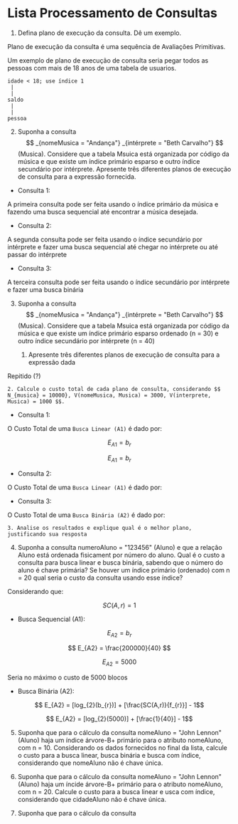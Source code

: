 # Lista Processamento de Consultas

1. Defina plano de execução da consulta. Dê um exemplo.

Plano de execução da consulta é uma sequência de Avaliações Primitivas.

Um exemplo de plano de execução de consulta seria pegar todos as pessoas com mais de 18 anos de uma tabela de usuarios.

```
idade < 18; use índice 1
 |
 |
saldo
 |
 |
pessoa
```

2. Suponha a consulta $$ _{nomeMusica = "Andança"} _{intérprete = "Beth Carvalho"} $$ (Musica). Considere que a tabela Msuica está organizada por código da música e que existe um índice primário esparso e outro índice secundário por intérprete. Apresente três diferentes planos de execução de consulta para a expressão fornecida.

- Consulta 1:

A primeira consulta pode ser feita usando o índice primário da música e fazendo uma busca sequencial até encontrar a música desejada.


- Consulta 2:

A segunda consulta pode ser feita usando o índice secundário por intérprete e fazer uma busca sequencial até chegar no intérprete ou até passar do intérprete

- Consulta 3:

A terceira consulta pode ser feita usando o índice secundário por intérprete e fazer uma busca binária

3. Suponha a consulta $$ _{nomeMusica = "Andança"} _{intérprete = "Beth Carvalho"} $$ (Musica). Considere que a tabela Msuica está organizada por código da música e que existe um índice primário esparso ordenado (n = 30) e outro índice secundário por intérprete (n = 40)

	1. Apresente três diferentes planos de execução de consulta para a expressão dada

Repitido (?)

	2. Calcule o custo total de cada plano de consulta, considerando $$ N_{musica} = 10000}, V(nomeMusica, Musica) = 3000, V(interprete, Musica) = 1000 $$.

- Consulta 1:

O Custo Total de uma `Busca Linear (A1)` é dado por:

$$ E_{A1} = b_{r} $$

$$ E_{A1} = b_{r} $$

- Consulta 2:

O Custo Total de uma `Busca Linear (A1)` é dado por:

- Consulta 3:

O Custo Total de uma `Busca Binária (A2)` é dado por:

	3. Analise os resultados e explique qual é o melhor plano, justificando sua resposta

4. Suponha a consulta numeroAluno = "123456" (Aluno) e que a relação Aluno está ordenada fisicament por número do aluno. Qual é o custo a consulta para busca linear e busca binária, sabendo que o número do aluno é chave primária? Se houver um índice primário (ordenado) com n = 20 qual seria o custo da consulta usando esse índice?

Considerando que:

$$ SC(A,r) = 1$$

- Busca Sequencial (A1):

$$ E_{A2} = b_{r} $$

$$ E_{A2} = \frac{200000}{40} $$

$$ E_{A2} = 5000 $$

Seria no máximo o custo de 5000 blocos

- Busca Binária (A2):

$$ E_{A2} = [log_{2}(b_{r})] + [\frac{SC(A,r)}{f_{r}}] - 1$$

$$ E_{A2} = [log_{2}(5000)] + [\frac{1}{40}] - 1$$


5. Suponha que para o cálculo da consulta nomeAluno = "John Lennon" (Aluno) haja um índice árvore-B+ primário para o atributo nomeAluno, com n = 10. Considerando os dados fornecidos no final da lista, calcule o custo para a busca linear, busca binária e busca com índice, considerando que nomeAluno não é chave única.

6. Suponha que para o cálculo da consulta nomeAluno = "John Lennon" (Aluno) haja um íncide árvore-B+ primário para o atributo nomeAluno, com n = 20. Calcule o custo para a busca linear e usca com índice, considerando que cidadeAluno não é chave única.

7. Suponha que para o cálculo da consulta 

